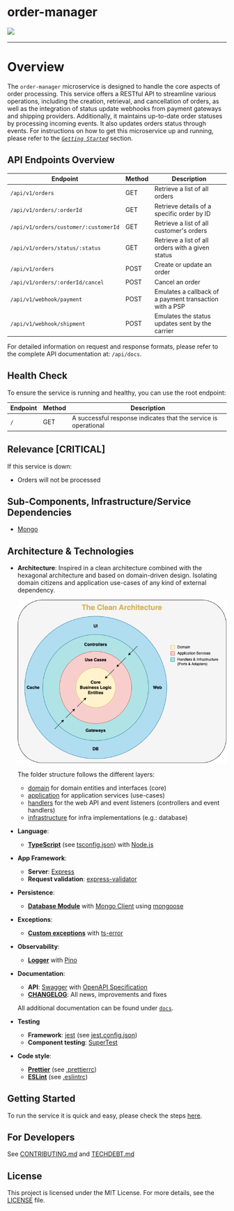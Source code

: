 # order-manager

![](https://media.giphy.com/media/3o6Mb37UkzBVPLy0fu/giphy.gif)

---

# Overview

The `order-manager` microservice is designed to handle the core aspects of order processing. This service offers a RESTful API to streamline various operations, including the creation, retrieval, and cancellation of orders, as well as the integration of status update webhooks from payment gateways and shipping providers. Additionally, it maintains up-to-date order statuses by processing incoming events. It also updates orders status through events. For instructions on how to get this microservice up and running, please refer to the [_`Getting Started`_](#getting-started) section.

## API Endpoints Overview

| Endpoint                              | Method | Description                                             |
| ------------------------------------- | ------ | ------------------------------------------------------- |
| `/api/v1/orders`                      | GET    | Retrieve a list of all orders                           |
| `/api/v1/orders/:orderId`             | GET    | Retrieve details of a specific order by ID              |
| `/api/v1/orders/customer/:customerId` | GET    | Retrieve a list of all customer's orders                |
| `/api/v1/orders/status/:status`       | GET    | Retrieve a list of all orders with a given status       |
| `/api/v1/orders`                      | POST   | Create or update an order                               |
| `/api/v1/orders/:orderId/cancel`      | POST   | Cancel an order                                         |
| `/api/v1/webhook/payment`             | POST   | Emulates a callback of a payment transaction with a PSP |
| `/api/v1/webhook/shipment`            | POST   | Emulates the status updates sent by the carrier         |

For detailed information on request and response formats, please refer to the complete API documentation at: `/api/docs`.

## Health Check

To ensure the service is running and healthy, you can use the root endpoint:

| Endpoint | Method | Description                                                     |
| -------- | ------ | --------------------------------------------------------------- |
| `/`      | GET    | A successful response indicates that the service is operational |

## Relevance [CRITICAL]

If this service is down:

- Orders will not be processed

## Sub-Components, Infrastructure/Service Dependencies

- [Mongo](https://www.mongodb.com/atlas/database)

## Architecture & Technologies

- **Architecture**: Inspired in a clean architecture combined with the hexagonal architecture and based on domain-driven design. Isolating domain citizens and application use-cases of any kind of external dependency.

  ![](./docs/assets/clean-architecture-diagram.drawio.png)

  The folder structure follows the different layers:

  - [domain](./src/domain) for domain entities and interfaces (core)
  - [application](./src/application/) for application services (use-cases)
  - [handlers](./src/handlers) for the web API and event listeners (controllers and event handlers)
  - [infrastructure](./src/infrastructure) for infra implementations (e.g.: database)

- **Language**:

  - [**TypeScript**](https://www.typescriptlang.org/) (see [tsconfig.json](./tsconfig.json)) with [Node.js](https://nodejs.dev/)

- **App Framework**:

  - **Server**: [Express](https://expressjs.com/)
  - **Request validation**: [express-validator](https://express-validator.github.io/docs/)

- **Persistence**:

  - [**Database Module**](./src/infrastructure/db/database.module.ts) with [Mongo Client](./src/infrastructure/db/mongo/mongo-client.ts) using [mongoose](https://mongoosejs.com/)

- **Exceptions**:

  - [**Custom exceptions**](./src/domain/exceptions/) with [ts-error](https://github.com/gfmio/ts-error)

- **Observability**:

  - [**Logger**](./src/logger.module.ts) with [Pino](https://getpino.io/#/)

- **Documentation**:

  - **API**: [Swagger](https://swagger.io/) with [OpenAPI Specification](https://spec.openapis.org/oas/v3.1.0)
  - [**CHANGELOG**](./docs/CHANGELOG.md): All news, improvements and fixes

  All additional documentation can be found under [`docs`](./docs/).

- **Testing**

  - **Framework**: [jest](https://jestjs.io/) (see [jest.config.json](./jest.config.json))
  - **Component testing**: [SuperTest](https://github.com/visionmedia/supertest#readme)

- **Code style**:

  - [**Prettier**](https://prettier.io/) (see [.prettierrc](./.prettierrc))
  - [**ESLint**](https://eslint.org/) (see [.eslintrc](./.eslintrc))

## Getting Started

To run the service it is quick and easy, please check the steps [here](./docs/GETTING-STARTED.md).

## For Developers

See [CONTRIBUTING.md](./docs/CONTRIBUTING.md) and [TECHDEBT.md](./docs/TECHDEBT.md)

## License

This project is licensed under the MIT License. For more details, see the [LICENSE](./LICENSE) file.
